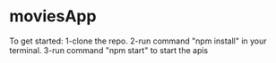 # moviesApp
To get started:
1-clone the repo.
2-run command "npm install" in your terminal.
3-run command "npm start" to start the apis
